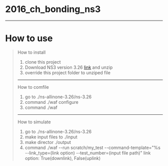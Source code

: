 # 2016_ch_bonding_ns3
***
# How to use
> How to install
> 1. clone this project
> 2. Download NS3 version 3.26 [link](https://www.nsnam.org/releases/ns-allinone-3.26.tar.bz2) and unzip
> 3. override this project folder to unziped file
> ***
> How to comfile
> 1. go to ./ns-allinone-3.26/ns-3.26
> 2. command ./waf configure
> 3. command ./waf
> ***
> How to simulate
> 1. go to ./ns-allinone-3.26/ns-3.26
> 2. make input files to ./input
> 3. make director ./output
> 4. command ./waf --run scratch/my_test --command-template="%s --link_type=(link option) --test_number=(input file path)"
> link option: True(downlink), False(uplink)
